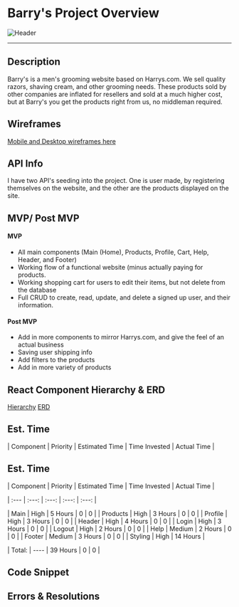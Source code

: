# Barry's Project Overview
![Header](https://res.cloudinary.com/radiscipio/image/upload/v1570203031/zouvfc6ojtki3nsrvmlh.jpg)
__________________________
  
## Description

Barry's is a men's grooming website based on Harrys.com. We sell quality razors, shaving cream, and other grooming needs. These products sold by other companies are inflated for resellers and sold at a much higher cost, but at Barry's you get the products right from us, no middleman required. 
  

## Wireframes
[Mobile and Desktop wireframes here](https://imgur.com/a/o1Phqxh)
  

## API Info
I have two API's seeding into the project. One is user made, by registering themselves on the website, and the other are the products displayed on the site.


## MVP/ Post MVP

#### MVP
- All main components (Main (Home), Products, Profile, Cart, Help, Header, and Footer)
-  Working flow of a functional website (minus actually paying for products.
- Working shopping cart for users to edit their items, but not delete from the database
- Full CRUD to create, read, update, and delete a signed up user, and their information. 


#### Post MVP
- Add in more components to mirror Harrys.com, and give the feel of an actual business
- Saving user shipping info
- Add filters to the products
- Add in more variety of products
 

## React Component Hierarchy & ERD

[Hierarchy](https://imgur.com/dlBnVki)
[ERD](https://imgur.com/AsjCrlm)



  

## Est. Time

  

| Component | Priority | Estimated Time | Time Invested | Actual Time |

## Est. Time

  

| Component | Priority | Estimated Time | Time Invested | Actual Time |

| :--- | :---: | :---: | :---: | :---: |

| Main | High | 5 Hours | 0 | 0 |
| Products | High | 3 Hours | 0 | 0 |
| Profile | High | 3 Hours | 0 | 0 | 
| Header | High | 4 Hours | 0 | 0 | 
| Login | High | 3 Hours | 0 | 0 |
| Logout | High | 2 Hours | 0 | 0 |
| Help | Medium | 2 Hours | 0 | 0 |
| Footer | Medium | 3 Hours | 0 | 0 |
| Styling | High | 14 Hours |

| Total: | ---- | 39 Hours | 0 | 0 |

  

## Code Snippet

  

## Errors & Resolutions

  
